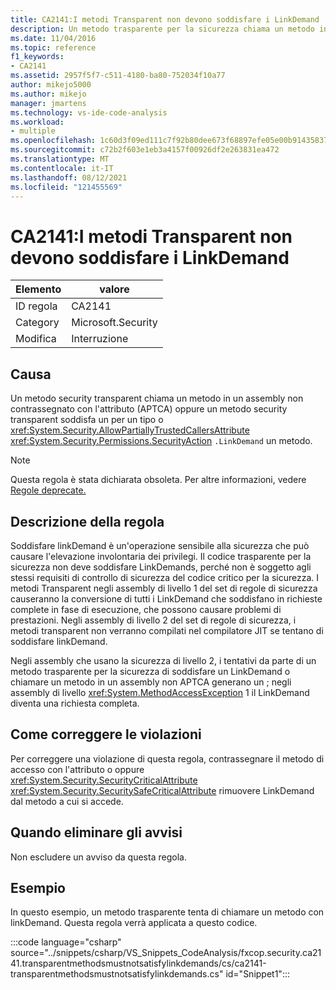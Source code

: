```yaml
---
title: CA2141:I metodi Transparent non devono soddisfare i LinkDemand
description: Un metodo trasparente per la sicurezza chiama un metodo in un assembly non contrassegnato con l'attributo APTCA oppure un metodo security transparent soddisfa linkDemand per un tipo o un metodo.
ms.date: 11/04/2016
ms.topic: reference
f1_keywords:
- CA2141
ms.assetid: 2957f5f7-c511-4180-ba80-752034f10a77
author: mikejo5000
ms.author: mikejo
manager: jmartens
ms.technology: vs-ide-code-analysis
ms.workload:
- multiple
ms.openlocfilehash: 1c60d3f09ed111c7f92b80dee673f68897efe05e00b91435837f1718c5424540
ms.sourcegitcommit: c72b2f603e1eb3a4157f00926df2e263831ea472
ms.translationtype: MT
ms.contentlocale: it-IT
ms.lasthandoff: 08/12/2021
ms.locfileid: "121455569"
---
```

# <a name="ca2141transparent-methods-must-not-satisfy-linkdemands"></a>CA2141:I metodi Transparent non devono soddisfare i LinkDemand

|Elemento|valore|
|-|-|
|ID regola|CA2141|
|Category|Microsoft.Security|
|Modifica|Interruzione|

## <a name="cause"></a>Causa
Un metodo security transparent chiama un metodo in un assembly non contrassegnato con l'attributo (APTCA) oppure un metodo security transparent soddisfa un per un tipo o <xref:System.Security.AllowPartiallyTrustedCallersAttribute> <xref:System.Security.Permissions.SecurityAction> `.LinkDemand` un metodo.

> [!NOTE]
> Questa regola è stata dichiarata obsoleta. Per altre informazioni, vedere [Regole deprecate.](fxcop-unported-deprecated-rules.md)

## <a name="rule-description"></a>Descrizione della regola
Soddisfare linkDemand è un'operazione sensibile alla sicurezza che può causare l'elevazione involontaria dei privilegi. Il codice trasparente per la sicurezza non deve soddisfare LinkDemands, perché non è soggetto agli stessi requisiti di controllo di sicurezza del codice critico per la sicurezza. I metodi Transparent negli assembly di livello 1 del set di regole di sicurezza causeranno la conversione di tutti i LinkDemand che soddisfano in richieste complete in fase di esecuzione, che possono causare problemi di prestazioni. Negli assembly di livello 2 del set di regole di sicurezza, i metodi transparent non verranno compilati nel compilatore JIT se tentano di soddisfare linkDemand.

Negli assembly che usano la sicurezza di livello 2, i tentativi da parte di un metodo trasparente per la sicurezza di soddisfare un LinkDemand o chiamare un metodo in un assembly non APTCA generano un ; negli assembly di livello <xref:System.MethodAccessException> 1 il LinkDemand diventa una richiesta completa.

## <a name="how-to-fix-violations"></a>Come correggere le violazioni
Per correggere una violazione di questa regola, contrassegnare il metodo di accesso con l'attributo o oppure <xref:System.Security.SecurityCriticalAttribute> <xref:System.Security.SecuritySafeCriticalAttribute> rimuovere LinkDemand dal metodo a cui si accede.

## <a name="when-to-suppress-warnings"></a>Quando eliminare gli avvisi
Non escludere un avviso da questa regola.

## <a name="example"></a>Esempio
In questo esempio, un metodo trasparente tenta di chiamare un metodo con linkDemand. Questa regola verrà applicata a questo codice.

:::code language="csharp" source="../snippets/csharp/VS_Snippets_CodeAnalysis/fxcop.security.ca2141.transparentmethodsmustnotsatisfylinkdemands/cs/ca2141-transparentmethodsmustnotsatisfylinkdemands.cs" id="Snippet1":::
